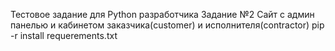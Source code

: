 Тестовое задание для Python разработчика
Задание №2
Сайт с админ панелью и кабинетом заказчика(customer) и исполнителя(contractor)
pip -r install requerements.txt
